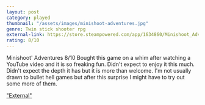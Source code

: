 ```yaml
---
layout: post
category: played
thumbnail: "/assets/images/minishoot-adventures.jpg"
genre: Twin stick shooter rpg
external-link: https://store.steampowered.com/app/1634860/Minishoot_Adventures/
rating: 8/10
---
```

Minishoot' Adventures
8/10
Bought this game on a whim after watching a YouTube video and it is so freaking fun. Didn't expect to enjoy it this much. Didn't expect the depth it has but it is more than welcome. I'm not usually drawn to bullet hell games but after this surprise I might have to try out some more of them.

["External"](https://store.steampowered.com/app/1634860/Minishoot_Adventures/)